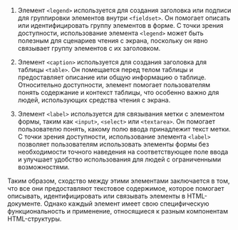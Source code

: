 1. Элемент `<legend>` используется для создания заголовка или подписи для группировки элементов внутри `<fieldset>`. Он помогает описать или идентифицировать группу элементов в форме. С точки зрения доступности, использование элемента `<legend>` может быть полезным для сценариев чтения с экрана, поскольку он явно связывает группу элементов с их заголовком.

2. Элемент `<caption>` используется для создания заголовка для таблицы `<table>`. Он помещается перед телом таблицы и предоставляет описание или общую информацию о таблице. Относительно доступности, элемент <caption> помогает пользователям понять содержание и контекст таблицы, что особенно важно для людей, использующих средства чтения с экрана.

3. Элемент `<label>` используется для связывания метки с элементом формы, таким как `<input>`, `<select>` или `<textarea>`. Он помогает пользователю понять, какому полю ввода принадлежит текст метки. С точки зрения доступности, использование элемента `<label>` позволяет пользователям использовать элементы формы без необходимости точного наведения на соответствующее поле ввода и улучшает удобство использования для людей с ограниченными возможностями.

Таким образом, сходство между этими элементами заключается в том, что все они предоставляют текстовое содержимое, которое помогает описывать, идентифицировать или связывать элементы в HTML-документе. Однако каждый элемент имеет свою специфическую функциональность и применение, относящиеся к разным компонентам HTML-структуры.
